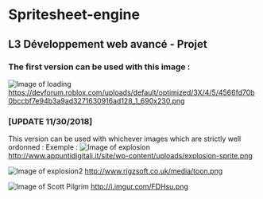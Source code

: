 # Spritesheet-engine

## L3 Développement web avancé - Projet

### The first version can be used with this image : 
![Image of loading](https://devforum.roblox.com/uploads/default/optimized/3X/4/5/4566fd70b0bccbf7e94b3a9ad3271630916ad128_1_690x230.png)
https://devforum.roblox.com/uploads/default/optimized/3X/4/5/4566fd70b0bccbf7e94b3a9ad3271630916ad128_1_690x230.png

### [UPDATE 11/30/2018]
This version can be used with whichever images which are strictly well ordonned :
Exemple :
![Image of explosion](http://www.appuntidigitali.it/site/wp-content/uploads/explosion-sprite.png)
http://www.appuntidigitali.it/site/wp-content/uploads/explosion-sprite.png

![Image of explosion2](http://www.rigzsoft.co.uk/media/toon.png)
http://www.rigzsoft.co.uk/media/toon.png

![Image of Scott Pilgrim](http://i.imgur.com/FDHsu.png)
http://i.imgur.com/FDHsu.png
